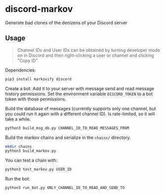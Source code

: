 # discord-markov
Generate bad clones of the denizens of your Discord server

## Usage

> Channel IDs and User IDs can be obtained by turning
> developer mode on in Discord and then right-clicking
> a user or channel and clicking "Copy ID"

Dependencies:
``` sh
pip3 install markovify discord
```

Create a bot. Add it to your server with message send
and read message history permissions. Set the environment variable `DISCORD_TOKEN` to a bot token with those permissions.


Build the database of messages (currently supports only one channel, but you could run it again with a different channel ID). Is rate-limited, so it will take a while.
``` sh
python3 build_msg_db.py CHANNEL_ID_TO_READ_MESSAGES_FROM
```

Build the markov chains and serialize in the `chains/` directory.
``` sh
mkdir chains
python3 build_markov.py
```

You can test a chain with:

``` sh
python3 test_markov.py USER_ID
```

Run the bot:
``` sh
python3 run_bot.py ONLY_CHANNEL_ID_TO_READ_AND_SEND_TO
```

